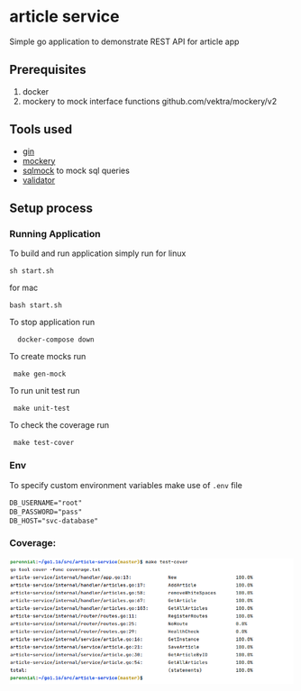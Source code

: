 # article service
Simple go application to demonstrate REST API for article app

## Prerequisites
1. docker 
2. mockery to mock interface functions github.com/vektra/mockery/v2

## Tools used
- [gin](https://github.com/gin-gonic/gin)
- [mockery](https://github.com/vektra/mockery)
- [sqlmock](https://github.com/DATA-DOG/go-sqlmock) to mock sql queries
- [validator](https://github.com/go-playground/validator)

## Setup process
### Running Application
To build and run application simply run
for linux
```shell
sh start.sh
```
for mac
```shell
bash start.sh
```

To stop application run
```shell
  docker-compose down
```  

To create mocks run
   ```shell 
    make gen-mock 
   ```
To run unit test run 
   ```shell 
    make unit-test 
   ```

To check the coverage run
```shell
 make test-cover
```

### Env
To specify custom environment variables make use of `.env` file
```shell
DB_USERNAME="root"
DB_PASSWORD="pass"
DB_HOST="svc-database"
```
### Coverage:
![Coverage](./docs/coverage.png "Coverage")